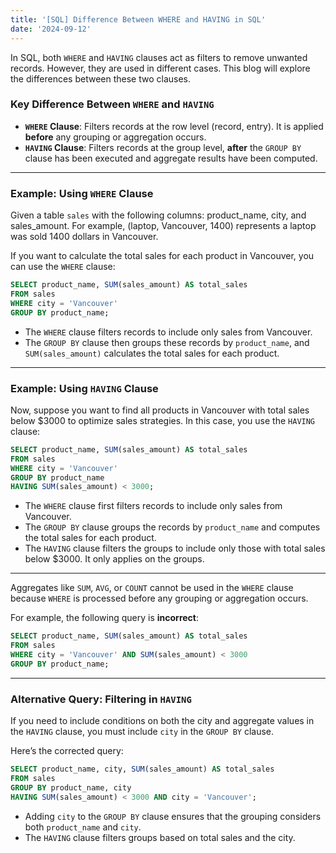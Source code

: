 ```yaml
---
title: '[SQL] Difference Between WHERE and HAVING in SQL'
date: '2024-09-12'
---
```


In SQL, both `WHERE` and `HAVING` clauses act as filters to remove unwanted records. However, they are used in different cases. This blog will explore the differences between these two clauses.

### Key Difference Between `WHERE` and `HAVING`

- **`WHERE` Clause**: Filters records at the row level (record, entry). It is applied **before** any grouping or aggregation occurs.  
- **`HAVING` Clause**: Filters records at the group level, **after** the `GROUP BY` clause has been executed and aggregate results have been computed.  

---

### Example: Using `WHERE` Clause

Given a table `sales` with the following columns: product_name, city, and sales_amount. For example, (laptop, Vancouver, 1400) represents a laptop was sold 1400 dollars in Vancouver.

If you want to calculate the total sales for each product in Vancouver, you can use the `WHERE` clause:

```sql
SELECT product_name, SUM(sales_amount) AS total_sales
FROM sales
WHERE city = 'Vancouver'
GROUP BY product_name;
```

- The `WHERE` clause filters records to include only sales from Vancouver.  
- The `GROUP BY` clause then groups these records by `product_name`, and `SUM(sales_amount)` calculates the total sales for each product.

---

### Example: Using `HAVING` Clause

Now, suppose you want to find all products in Vancouver with total sales below $3000 to optimize sales strategies. In this case, you use the `HAVING` clause:

```sql
SELECT product_name, SUM(sales_amount) AS total_sales
FROM sales
WHERE city = 'Vancouver'
GROUP BY product_name
HAVING SUM(sales_amount) < 3000;
```

- The `WHERE` clause first filters records to include only sales from Vancouver.  
- The `GROUP BY` clause groups the records by `product_name` and computes the total sales for each product.  
- The `HAVING` clause filters the groups to include only those with total sales below $3000. It only applies on the groups.

---

Aggregates like `SUM`, `AVG`, or `COUNT` cannot be used in the `WHERE` clause because `WHERE` is processed before any grouping or aggregation occurs.

For example, the following query is **incorrect**:

```sql
SELECT product_name, SUM(sales_amount) AS total_sales
FROM sales
WHERE city = 'Vancouver' AND SUM(sales_amount) < 3000
GROUP BY product_name;
```

---

### Alternative Query: Filtering in `HAVING`

If you need to include conditions on both the city and aggregate values in the `HAVING` clause, you must include `city` in the `GROUP BY` clause.

Here’s the corrected query:

```sql
SELECT product_name, city, SUM(sales_amount) AS total_sales
FROM sales
GROUP BY product_name, city
HAVING SUM(sales_amount) < 3000 AND city = 'Vancouver';
```

- Adding `city` to the `GROUP BY` clause ensures that the grouping considers both `product_name` and `city`.  
- The `HAVING` clause filters groups based on total sales and the city.
